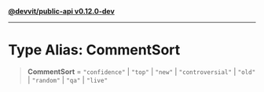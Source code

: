 [**@devvit/public-api v0.12.0-dev**](../../README.md)

---

# Type Alias: CommentSort

> **CommentSort** = `"confidence"` \| `"top"` \| `"new"` \| `"controversial"` \| `"old"` \| `"random"` \| `"qa"` \| `"live"`
